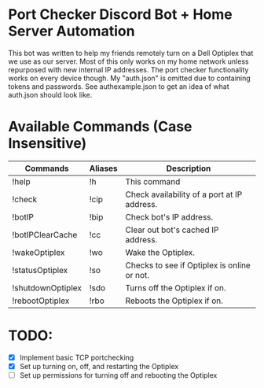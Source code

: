# **Port Checker Discord Bot + Home Server Automation**

This bot was written to help my friends remotely turn on a Dell Optiplex that we use as our server. 
Most of this only works on my home network unless repurposed with new internal IP addresses. The port checker functionality works on every device though. 
My "auth.json" is omitted due to containing tokens and passwords. See authexample.json to get an idea of what auth.json should look like.

# Available Commands (Case Insensitive)

| Commands | Aliases | Description |
| -------- | ------- | ----------- |
| !help | !h | This command |
| !check <ip> <port> | !cip | Check availability of a port at IP address. |
| !botIP | !bip | Check bot's IP address. | 
| !botIPClearCache | !cc | Clear out bot's cached IP address. |
| !wakeOptiplex | !wo | Wake the Optiplex. |
| !statusOptiplex | !so | Checks to see if Optiplex is online or not. |
| !shutdownOptiplex | !sdo | Turns off the Optiplex if on. |
| !rebootOptiplex | !rbo | Reboots the Optiplex if on. |

# TODO:
- [x] Implement basic TCP portchecking
- [x] Set up turning on, off, and restarting the Optiplex
- [ ] Set up permissions for turning off and rebooting the Optiplex